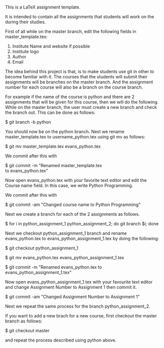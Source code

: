 This is a LaTeX assignment template.

It is intended to contain all the assignments
that students will work on the during their 
studies. 

First of all while on the master branch, edit 
the following fields in master_template.tex:

1. Institute Name and website if possible
2. Institute logo
3. Author
4. Email

The idea behind this project is that, is to make students 
use git in other to become familiar with it. 
The courses that the students will submit their 
assignments will be branches on the master branch. 
And the assignment number for each course will
also be a branch on the course branch. 

For example if the name of the course is python
and there are 2 assignments that will be given for 
this course, then we will do the following. 
While on the master branch, the user must create a 
new branch and check the branch out. This can be done 
as follows:

$ git branch -b python

You should now be on the python branch. Next we rename 
master_template.tex to username_python.tex using 
git mv as follows: 

$ git mv master_template.tex evans_python.tex

We commit after this with 

$ git commit -m "Renamed master_template.tex \
to evans_python.tex"

Now open evans_python.tex with your favorite text
editor and edit the Course name field. In this case,
we write Python Programming.

We commit after this with

$ git commit -am "Changed course name to Python Programming"

Next we create a branch for each of the 2 
assignments as follows. 

$ for i in python_assignment_1 python_assignment_2; do git branch $i; done

Next we checkout python_assignment_1 branch and 
rename evans_python.tex to evans_python_assignment_1.tex
by doing the following:

$ git checkout python_assignment_1

$ git mv evans_python.tex evans_python_assignment_1.tex

$ git commit -m "Renamed evans_python.tex to evans_python_assignment_1.tex"

Now open evans_python_assignment_1.tex with your 
favourite text editor and change Assignment Number 
to Assignment 1 then commit it. 

$ git commit -am "Changed Assignment Number to Assignment 1"

Next we repeat the same process for the branch
python_assignment_2. 

If you want to add a new brach for a new course, first 
checkout the master branch as follows: 

$ git checkout master

and repeat the process described using python above.
